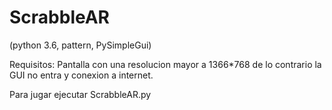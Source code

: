 # ScrabbleAR

(python 3.6, pattern, PySimpleGui)

Requisitos: 
  Pantalla con una resolucion mayor a 1366*768 de lo contrario la GUI no entra y conexion a internet.
  
Para jugar ejecutar ScrabbleAR.py
  
